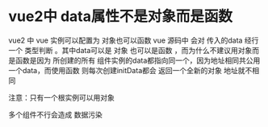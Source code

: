 # vue2中 data属性不是对象而是函数

vue2 中 vue 实例可以配置为 对象也可以函数  vue 源码中 会对 传入的data 经行一个 类型判断 。其中data可以是 对象 也可以是函数 ，而为什么不建议用对象而是函数是因为 所创建的所有 组件实例的data都指向同一个，因为地址相同共公用 一个data，而使用函数 则每次创建initData都会 返回一个全新的对象 地址就不相同    

注意：只有一个根实例可以用对象 

多个组件不行会造成 数据污染